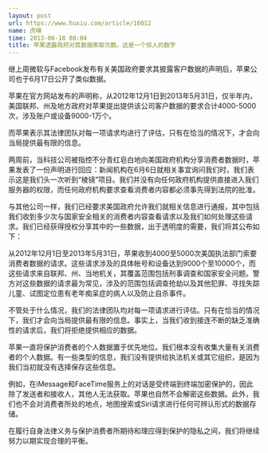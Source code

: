 ```yaml
---
layout: post
url: https://www.huxiu.com/article/16012
name: 虎嗅
time: 2013-06-18 08:04
title: 苹果透露政府对其数据索取次数。这是一个惊人的数字
---
```

继上周微软与Facebook发布有关美国政府要求其披露客户数据的声明后，苹果公司也于6月17日公开了类似数据。

苹果在官方网站发布的声明称，从2012年12月1日到2013年5月31日，仅半年内，美国联邦、州及地方政府对苹果提出提供该公司客户数据的要求合计4000-5000次，涉及账户或设备9000-1万个。

而苹果表示其法律团队对每一项请求均进行了评估，只有在恰当的情况下，才会向当局提供最有限的信息。

两周前，当科技公司被指控不分青红皂白地向美国政府机构分享消费者数据时，苹果发表了一份声明进行回应：新闻机构在6月6日就相关事宜询问我们时，我们表示这是我们头一次听到“棱镜”项目。我们并没有向任何政府机构提供直接进入我们服务器的权限，而任何政府机构要求查看消费者内容都必须事先得到法院的批准。

与其他公司一样，我们已经要求美国政府允许我们就相关信息进行通报，其中包括我们收到多少次与国家安全相关的消费者内容查看请求以及我们如何处理这些请求。我们已经获得授权分享其中的一些数据，出于透明度的需要，我们将其公布如下：

从2012年12月1日至2013年5月31日，苹果收到4000至5000次美国执法部门索要消费者数据的请求。这些请求涉及的具体帐号和设备达到9000个至10000个，而这些请求来自联邦、州、当地机关，其覆盖范围包括刑事调查和国家安全问题。警方对这些数据的请求最为常见，涉及的范围包括调查抢劫以及其他犯罪、寻找失踪儿童、试图定位患有老年痴呆症的病人以及防止自杀事件。

不管处于什么情况，我们的法律团队均对每一项请求进行评估。只有在恰当的情况下，我们才会向当局提供最有限的信息。事实上，当我们收到接连不断的缺乏准确性的请求后，我们将拒绝提供相应的数据。

苹果一直将保护消费者的个人数据置于优先地位。我们根本没有收集大量有关消费者的个人数据。有一些类型的信息，我们没有提供给执法机关或其它组织，是因为我们当初就没有选择保存这些信息。

例如，在iMessage和FaceTime服务上的对话是受终端到终端加密保护的，因此除了发送者和接收人，其他人无法获取。苹果也自然不会解密这些数据。此外，我们也不会对消费者所处的地点，地图搜索或Siri请求进行任何可辨认形式的数据存储。

在履行自身法律义务与保护消费者所期待和理应得到保护的隐私之间，我们将继续努力以期实现合理的平衡。


